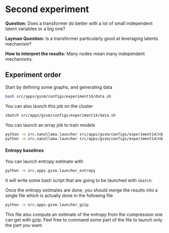 # Second experiment

**Question:**
Does a transformer do better with a lot of small independent latent variables or a big one?

**Layman Question:**
Is a transformer particularly good at leveraging latents mechanism?

**How to interpret the results:**
Many nodes mean many independent mechanisms.

## Experiment order
Start by defining some graphs, and generating data
```bash
bash src/apps/gssm/configs/experiment14/data.sh
```
You can also launch this job on the cluster
```bash
sbatch src/apps/gssm/configs/experiment14/data.sh
```

You can launch an array job to train models
```bash
python -m src.nanollama.launcher src/apps/gssm/configs/experiment14/nb_data.yaml
python -m src.nanollama.launcher src/apps/gssm/configs/experiment14/nb_params.yaml
```

#### Entropy baselines
You can launch entropy estimate with 
```bash
python -m src.apps.gssm.launcher_entropy
```
It will write some bash script that are going to be launched with `sbatch`.

Once the entropy estimates are done, you should merge the results into a single file which is actually done in the following file
```bash
python -m src.apps.gssm.launcher_gzip
```
This file also compute an estimate of the entropy from the compression one can get with gzip.
Feel free to command some part of the file to launch only the part you want.
